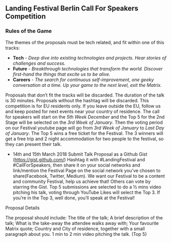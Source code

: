 ## Landing Festival Berlin Call For Speakers Competition

### Rules of the Game

The themes of the proposals must be tech related, and fit within one of this tracks:
- __Tech__ - *Deep dive into existing technologies and projects. Hear stories of challenges and success.*
- __Future__ - *Breakthrough technologies that transform the world. Discover first-hand the things that excite us to be alive.*
- __Careers__ - *The search for continuous self-improvement, one geeky conversation at a time. Up your game to the next level, exit the Matrix.*

Proposals that don’t fit the tracks will be discarded.
The duration of the talk is 30 minutes.
Proposals without the hashtag will be discarded.
This competition is for EU residents only. If you leave outside the EU, follow us and keep posted for next events near your country of residence.
The call for speakers will start on the *5th Week December* and the Top 5 for the 2nd Stage will be selected on the *3rd Week of January*.
Then the voting period on our Festival youtube page will go from *3rd Week of January* to *Last Day of January*.
The Top 5 wins a free ticket for the Festival.
The 3 winners will get a free trip and 2 night accommodation for two people to the festival, so they can present their talk.
 - 14th and 15th March 2018
Submit Talk Proposal as a Github Gist (https://gist.github.com/)
Hashtag it with #LandingFestival and #CallForSpeakers, then share it on your social networks and link/mention the Festival Page on the social network you’ve chosen to share(Facebook, Twitter, Medium). We want our Festival to be a content and community Festival, help us achieve that!
Others can vote by starring the Gist.
Top 5 submissions are selected to do a ½ mins video pitching his talk, voting through YouTube Likes will select the Top 3.
If you’re in the Top 3, well done, you’ll speak at the Festival!

Proposal Details

The proposal should include:
The title of the talk;
A brief description of the talk;
What is the take-away the attendee walks away with;
Your favourite Matrix quote;
Country and City of residence, together with a small paragraph about you.
1 min to 2 min video pitching the talk. (Top 5)
